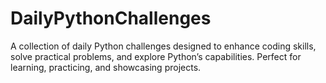 # DailyPythonChallenges
 A collection of daily Python challenges designed to enhance coding skills, solve practical problems, and explore Python’s capabilities. Perfect for learning, practicing, and showcasing projects.
